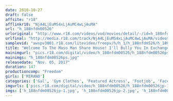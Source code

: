 ```yaml
---
date: 2018-10-27
draft: false
affsite: "r18"
afflinkr18: "NjA4LjEuMS4xLjAuMC4wLjAuMA"
url: "h_188nfdm00526"
urloriginal: "http://www.r18.com/videos/vod/movies/detail/-/id=h_188nfdm00526"
urlfinal: "http://media.r18.com/track/NjA4LjEuMS4xLjAuMC4wLjAuMA/videos/vod/movies/detail/-/id=h_188nfdm00526"
samplevid: "awspv3001.r18.com/litevideo/freepv/h/h_1/h_188nfdm526/h_188nfdm526_dmb_w.mp4"
title: "Welcome To The Maso Man Share House! I'll Bully You In Exchange For Rent MIRANO"
mainimgurl: "pics.r18.com/digital/video/h_188nfdm00526/h_188nfdm00526ps.jpg"
mainimgs: "h_188nfdm00526ps.jpg"
releasedate: "Nov. 05, 2017"
duration: 147
productioncomp: "Freedom"
girls: ['MIRANO']
categories: ['Gal', 'Gym Clothes', 'Featured Actress', 'Footjob', 'Face Sitting', 'Masochist Man', 'Hi-Def']
imgurls: ['pics.r18.com/digital/video/h_188nfdm00526/h_188nfdm00526jp-1.jpg', 'pics.r18.com/digital/video/h_188nfdm00526/h_188nfdm00526jp-2.jpg', 'pics.r18.com/digital/video/h_188nfdm00526/h_188nfdm00526jp-3.jpg', 'pics.r18.com/digital/video/h_188nfdm00526/h_188nfdm00526jp-4.jpg', 'pics.r18.com/digital/video/h_188nfdm00526/h_188nfdm00526jp-5.jpg', 'pics.r18.com/digital/video/h_188nfdm00526/h_188nfdm00526jp-6.jpg', 'pics.r18.com/digital/video/h_188nfdm00526/h_188nfdm00526jp-7.jpg', 'pics.r18.com/digital/video/h_188nfdm00526/h_188nfdm00526jp-8.jpg', 'pics.r18.com/digital/video/h_188nfdm00526/h_188nfdm00526jp-9.jpg', 'pics.r18.com/digital/video/h_188nfdm00526/h_188nfdm00526jp-10.jpg', 'pics.r18.com/digital/video/h_188nfdm00526/h_188nfdm00526jp-11.jpg', 'pics.r18.com/digital/video/h_188nfdm00526/h_188nfdm00526jp-12.jpg', 'pics.r18.com/digital/video/h_188nfdm00526/h_188nfdm00526jp-13.jpg', 'pics.r18.com/digital/video/h_188nfdm00526/h_188nfdm00526jp-14.jpg', 'pics.r18.com/digital/video/h_188nfdm00526/h_188nfdm00526jp-15.jpg', 'pics.r18.com/digital/video/h_188nfdm00526/h_188nfdm00526jp-16.jpg', 'pics.r18.com/digital/video/h_188nfdm00526/h_188nfdm00526jp-17.jpg', 'pics.r18.com/digital/video/h_188nfdm00526/h_188nfdm00526jp-18.jpg', 'pics.r18.com/digital/video/h_188nfdm00526/h_188nfdm00526jp-19.jpg', 'pics.r18.com/digital/video/h_188nfdm00526/h_188nfdm00526jp-20.jpg']
imgs: ['h_188nfdm00526jp-1.jpg', 'h_188nfdm00526jp-2.jpg', 'h_188nfdm00526jp-3.jpg', 'h_188nfdm00526jp-4.jpg', 'h_188nfdm00526jp-5.jpg', 'h_188nfdm00526jp-6.jpg', 'h_188nfdm00526jp-7.jpg', 'h_188nfdm00526jp-8.jpg', 'h_188nfdm00526jp-9.jpg', 'h_188nfdm00526jp-10.jpg', 'h_188nfdm00526jp-11.jpg', 'h_188nfdm00526jp-12.jpg', 'h_188nfdm00526jp-13.jpg', 'h_188nfdm00526jp-14.jpg', 'h_188nfdm00526jp-15.jpg', 'h_188nfdm00526jp-16.jpg', 'h_188nfdm00526jp-17.jpg', 'h_188nfdm00526jp-18.jpg', 'h_188nfdm00526jp-19.jpg', 'h_188nfdm00526jp-20.jpg']
---
```

